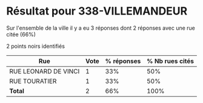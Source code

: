 # Résultat pour 338-VILLEMANDEUR

Sur l'ensemble de la ville il y a eu 3 réponses dont 2 réponses avec une rue citée (66%)

2 points noirs identifiés

| Rue | Vote | % réponses | % Nb rues cités|
|-----|------|------------|----------------|
| RUE LEONARD DE VINCI | 1 | 33% | 50%|
| RUE TOURATIER | 1 | 33% | 50%|
| **Total** | 2 | 66% | 100%|
